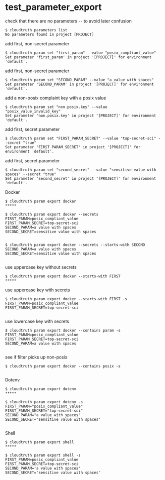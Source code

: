 # test_parameter_export

check that there are no parameters -- to avoid later confusion

```console
$ cloudtruth parameters list
No parameters found in project [PROJECT]

```

add first, non-secret parameter

```console
$ cloudtruth param set "first_param" --value "posix_compliant_value" 
Set parameter 'first_param' in project '[PROJECT]' for environment 'default'.

```

add first, non-secret parameter

```console
$ cloudtruth param set "SECOND_PARAM" --value "a value with spaces" 
Set parameter 'SECOND_PARAM' in project '[PROJECT]' for environment 'default'.

```

add a non-posix complaint key with a posix value

```console
$ cloudtruth param set "non.posix.key" --value "posix_value_invalid_key" 
Set parameter 'non.posix.key' in project '[PROJECT]' for environment 'default'.

```

add first, secret parameter

```console
$ cloudtruth param set "FIRST_PARAM_SECRET" --value "top-secret-sci" --secret "true" 
Set parameter 'FIRST_PARAM_SECRET' in project '[PROJECT]' for environment 'default'.

```

add first, secret parameter

```console
$ cloudtruth param set "second_secret" --value "sensitive value with spaces" --secret "true" 
Set parameter 'second_secret' in project '[PROJECT]' for environment 'default'.

```

Docker

```console
$ cloudtruth param export docker 
*****

$ cloudtruth param export docker --secrets
FIRST_PARAM=posix_compliant_value
FIRST_PARAM_SECRET=top-secret-sci
SECOND_PARAM=a value with spaces
SECOND_SECRET=sensitive value with spaces


$ cloudtruth param export docker --secrets --starts-with SECOND
SECOND_PARAM=a value with spaces
SECOND_SECRET=sensitive value with spaces


```

use uppercase key without secrets

```console
$ cloudtruth param export docker --starts-with FIRST
*****

```

use uppercase key with secrets

```console
$ cloudtruth param export docker --starts-with FIRST -s
FIRST_PARAM=posix_compliant_value
FIRST_PARAM_SECRET=top-secret-sci


```

use lowercase key with secrets

```console
$ cloudtruth param export docker --contains param -s
FIRST_PARAM=posix_compliant_value
FIRST_PARAM_SECRET=top-secret-sci
SECOND_PARAM=a value with spaces


```

see if filter picks up non-posix

```console
$ cloudtruth param export docker --contains posix -s


```

Dotenv

```console
$ cloudtruth param export dotenv 
*****

$ cloudtruth param export dotenv -s
FIRST_PARAM="posix_compliant_value"
FIRST_PARAM_SECRET="top-secret-sci"
SECOND_PARAM="a value with spaces"
SECOND_SECRET="sensitive value with spaces"


```

Shell

```console
$ cloudtruth param export shell 
*****

$ cloudtruth param export shell -s
FIRST_PARAM=posix_compliant_value
FIRST_PARAM_SECRET=top-secret-sci
SECOND_PARAM='a value with spaces'
SECOND_SECRET='sensitive value with spaces'


```
